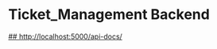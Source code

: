 # Ticket_Management Backend 

[## http://localhost:5000/api-docs/](https://ticket-mgmt-server.onrender.com/api-docs/)
